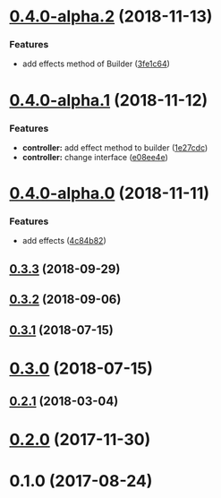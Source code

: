 <a name="0.4.0-alpha.2"></a>
# [0.4.0-alpha.2](https://github.com/megazazik/encaps/compare/v0.4.0-alpha.1...v0.4.0-alpha.2) (2018-11-13)


### Features

* add effects method of Builder ([3fe1c64](https://github.com/megazazik/encaps/commit/3fe1c64))



<a name="0.4.0-alpha.1"></a>
# [0.4.0-alpha.1](https://github.com/megazazik/encaps/compare/v0.4.0-alpha.0...v0.4.0-alpha.1) (2018-11-12)


### Features

* **controller:** add effect method to builder ([1e27cdc](https://github.com/megazazik/encaps/commit/1e27cdc))
* **controller:** change interface ([e08ee4e](https://github.com/megazazik/encaps/commit/e08ee4e))



<a name="0.4.0-alpha.0"></a>
# [0.4.0-alpha.0](https://github.com/megazazik/encaps/compare/v0.3.3...v0.4.0-alpha.0) (2018-11-11)


### Features

* add effects ([4c84b82](https://github.com/megazazik/encaps/commit/4c84b82))



<a name="0.3.3"></a>
## [0.3.3](https://github.com/megazazik/encaps/compare/v0.3.2...v0.3.3) (2018-09-29)



<a name="0.3.2"></a>
## [0.3.2](https://github.com/megazazik/encaps/compare/v0.3.1...v0.3.2) (2018-09-06)



<a name="0.3.1"></a>
## [0.3.1](https://github.com/megazazik/encaps/compare/v0.3.0...v0.3.1) (2018-07-15)



<a name="0.3.0"></a>
# [0.3.0](https://github.com/megazazik/encaps/compare/v0.2.1...v0.3.0) (2018-07-15)



<a name="0.2.1"></a>
## [0.2.1](https://github.com/megazazik/encaps/compare/v0.2.0...v0.2.1) (2018-03-04)



<a name="0.2.0"></a>
# [0.2.0](https://github.com/megazazik/encaps/compare/v0.1.0...v0.2.0) (2017-11-30)



<a name="0.1.0"></a>
# 0.1.0 (2017-08-24)



